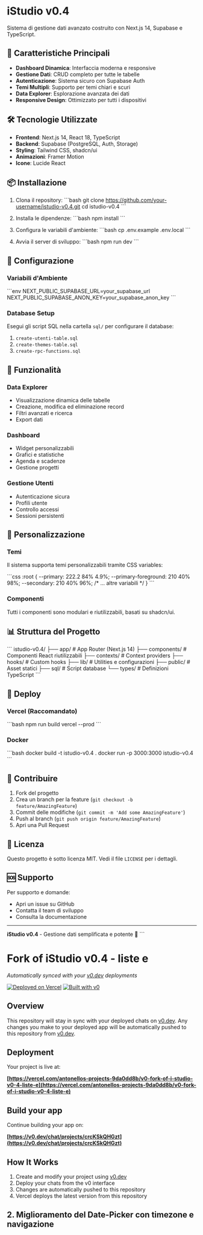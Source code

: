 # iStudio v0.4

Sistema di gestione dati avanzato costruito con Next.js 14, Supabase e TypeScript.

## 🚀 Caratteristiche Principali

- **Dashboard Dinamica**: Interfaccia moderna e responsive
- **Gestione Dati**: CRUD completo per tutte le tabelle
- **Autenticazione**: Sistema sicuro con Supabase Auth
- **Temi Multipli**: Supporto per temi chiari e scuri
- **Data Explorer**: Esplorazione avanzata dei dati
- **Responsive Design**: Ottimizzato per tutti i dispositivi

## 🛠️ Tecnologie Utilizzate

- **Frontend**: Next.js 14, React 18, TypeScript
- **Backend**: Supabase (PostgreSQL, Auth, Storage)
- **Styling**: Tailwind CSS, shadcn/ui
- **Animazioni**: Framer Motion
- **Icone**: Lucide React

## 📦 Installazione

1. Clona il repository:
\`\`\`bash
git clone https://github.com/your-username/istudio-v0.4.git
cd istudio-v0.4
\`\`\`

2. Installa le dipendenze:
\`\`\`bash
npm install
\`\`\`

3. Configura le variabili d'ambiente:
\`\`\`bash
cp .env.example .env.local
\`\`\`

4. Avvia il server di sviluppo:
\`\`\`bash
npm run dev
\`\`\`

## 🔧 Configurazione

### Variabili d'Ambiente

\`\`\`env
NEXT_PUBLIC_SUPABASE_URL=your_supabase_url
NEXT_PUBLIC_SUPABASE_ANON_KEY=your_supabase_anon_key
\`\`\`

### Database Setup

Esegui gli script SQL nella cartella `sql/` per configurare il database:

1. `create-utenti-table.sql`
2. `create-themes-table.sql`
3. `create-rpc-functions.sql`

## 📱 Funzionalità

### Data Explorer
- Visualizzazione dinamica delle tabelle
- Creazione, modifica ed eliminazione record
- Filtri avanzati e ricerca
- Export dati

### Dashboard
- Widget personalizzabili
- Grafici e statistiche
- Agenda e scadenze
- Gestione progetti

### Gestione Utenti
- Autenticazione sicura
- Profili utente
- Controllo accessi
- Sessioni persistenti

## 🎨 Personalizzazione

### Temi
Il sistema supporta temi personalizzabili tramite CSS variables:

\`\`\`css
:root {
  --primary: 222.2 84% 4.9%;
  --primary-foreground: 210 40% 98%;
  --secondary: 210 40% 96%;
  /* ... altre variabili */
}
\`\`\`

### Componenti
Tutti i componenti sono modulari e riutilizzabili, basati su shadcn/ui.

## 📊 Struttura del Progetto

\`\`\`
istudio-v0.4/
├── app/                    # App Router (Next.js 14)
├── components/             # Componenti React riutilizzabili
├── contexts/              # Context providers
├── hooks/                 # Custom hooks
├── lib/                   # Utilities e configurazioni
├── public/                # Asset statici
├── sql/                   # Script database
└── types/                 # Definizioni TypeScript
\`\`\`

## 🚀 Deploy

### Vercel (Raccomandato)
\`\`\`bash
npm run build
vercel --prod
\`\`\`

### Docker
\`\`\`bash
docker build -t istudio-v0.4 .
docker run -p 3000:3000 istudio-v0.4
\`\`\`

## 🤝 Contribuire

1. Fork del progetto
2. Crea un branch per la feature (`git checkout -b feature/AmazingFeature`)
3. Commit delle modifiche (`git commit -m 'Add some AmazingFeature'`)
4. Push al branch (`git push origin feature/AmazingFeature`)
5. Apri una Pull Request

## 📝 Licenza

Questo progetto è sotto licenza MIT. Vedi il file `LICENSE` per i dettagli.

## 🆘 Supporto

Per supporto e domande:
- Apri un issue su GitHub
- Contatta il team di sviluppo
- Consulta la documentazione

---

**iStudio v0.4** - Gestione dati semplificata e potente 🚀
\`\`\`

# Fork of iStudio v0.4 - liste e 

*Automatically synced with your [v0.dev](https://v0.dev) deployments*

[![Deployed on Vercel](https://img.shields.io/badge/Deployed%20on-Vercel-black?style=for-the-badge&logo=vercel)](https://vercel.com/antonellos-projects-9da0dd8b/v0-fork-of-i-studio-v0-4-liste-e)
[![Built with v0](https://img.shields.io/badge/Built%20with-v0.dev-black?style=for-the-badge)](https://v0.dev/chat/projects/crcKSkQHGzt)

## Overview

This repository will stay in sync with your deployed chats on [v0.dev](https://v0.dev).
Any changes you make to your deployed app will be automatically pushed to this repository from [v0.dev](https://v0.dev).

## Deployment

Your project is live at:

**[https://vercel.com/antonellos-projects-9da0dd8b/v0-fork-of-i-studio-v0-4-liste-e](https://vercel.com/antonellos-projects-9da0dd8b/v0-fork-of-i-studio-v0-4-liste-e)**

## Build your app

Continue building your app on:

**[https://v0.dev/chat/projects/crcKSkQHGzt](https://v0.dev/chat/projects/crcKSkQHGzt)**

## How It Works

1. Create and modify your project using [v0.dev](https://v0.dev)
2. Deploy your chats from the v0 interface
3. Changes are automatically pushed to this repository
4. Vercel deploys the latest version from this repository

## 2. Miglioramento del Date-Picker con timezone e navigazione

